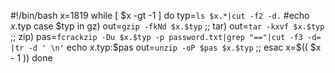 #!/bin/bash
x=1819
while [ $x -gt -1  ]
do
  typ=`ls $x.*|cut -f2 -d.`
  #echo $x.$typ
  case $typ in
    gz)
      out=`gzip -fkNd $x.$typ`
      ;;
    tar)
      out=`tar -kxvf $x.$typ`
      ;;
    zip)
      pas=`fcrackzip -Du $x.$typ -p password.txt|grep "=="|cut -f3 -d= |tr -d ' \n'`
      echo $x.$typ:$pas
      out=`unzip -oP $pas $x.$typ`
      ;;
  esac
  x=$(( $x - 1 ))
done

